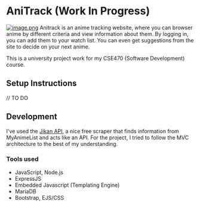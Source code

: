 # AniTrack (Work In Progress)
[![image.png](https://i.postimg.cc/j5YqTZbb/image.png)](https://postimg.cc/VS4PB9vG)
Anitrack is an anime tracking website, where you can browser anime by different criteria and view information about them. By logging in, you can add them to your watch list. You can even get suggestions from the site to decide on your next anime.

This is a university project work for my CSE470 (Software Development) course.
## Setup Instructions

// TO DO

## Development

I've used the [Jikan API](https://jikan.docs.apiary.io/#), a nice free scraper that finds information from MyAnimeList and acts like an API. For the project, I tried to follow the MVC architecture to the best of my understanding. 

### Tools used
* JavaScript, Node.js
* ExpressJS
* Embedded Javascript (Templating Engine)
* MariaDB
* Bootstrap, EJS/CSS


